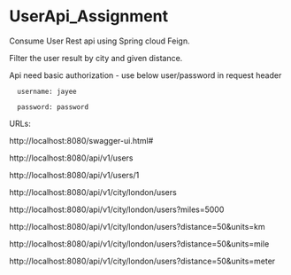 
# UserApi_Assignment
Consume User Rest api using Spring cloud Feign.



Filter the user result by city and given distance.


Api need basic authorization - use below user/password in request header

      username: jayee 
  
      password: password


URLs:

http://localhost:8080/swagger-ui.html#

http://localhost:8080/api/v1/users

http://localhost:8080/api/v1/users/1

http://localhost:8080/api/v1/city/london/users

http://localhost:8080/api/v1/city/london/users?miles=5000

http://localhost:8080/api/v1/city/london/users?distance=50&units=km

http://localhost:8080/api/v1/city/london/users?distance=50&units=mile

http://localhost:8080/api/v1/city/london/users?distance=50&units=meter
